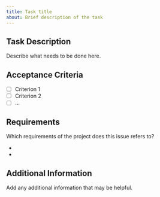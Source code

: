```yaml
---
title: Task title
about: Brief description of the task
---
```


## Task Description

Describe what needs to be done here.

## Acceptance Criteria

- [ ] Criterion 1
- [ ] Criterion 2
- [ ] ...

## Requirements
Which requirements of the project does this issue refers to?
- []()
- []()

## Additional Information

Add any additional information that may be helpful.
